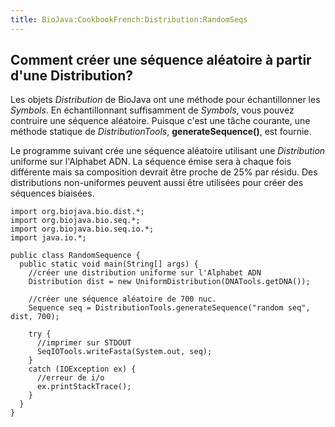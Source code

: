```yaml
---
title: BioJava:CookbookFrench:Distribution:RandomSeqs
---
```


Comment créer une séquence aléatoire à partir d'une Distribution?
-----------------------------------------------------------------

Les objets *Distribution* de BioJava ont une méthode pour échantillonner
les *Symbols*. En échantillonnant suffisamment de *Symbols*, vous pouvez
contruire une séquence aléatoire. Puisque c'est une tâche courante, une
méthode statique de *DistributionTools*, **generateSequence()**, est
fournie.

Le programme suivant crée une séquence aléatoire utilisant une
*Distribution* uniforme sur l'Alphabet ADN. La séquence émise sera à
chaque fois différente mais sa composition devrait être proche de 25%
par résidu. Des distributions non-uniformes peuvent aussi être utilisées
pour créer des séquences biaisées.

    import org.biojava.bio.dist.*;
    import org.biojava.bio.seq.*;
    import org.biojava.bio.seq.io.*;
    import java.io.*;

    public class RandomSequence {
      public static void main(String[] args) {
        //créer une distribution uniforme sur l'Alphabet ADN
        Distribution dist = new UniformDistribution(DNATools.getDNA());

        //créer une séquence aléatoire de 700 nuc.
        Sequence seq = DistributionTools.generateSequence("random seq", dist, 700);
        
        try {
          //imprimer sur STDOUT
          SeqIOTools.writeFasta(System.out, seq);
        }
        catch (IOException ex) {
          //erreur de i/o
          ex.printStackTrace();
        }
      }
    }
